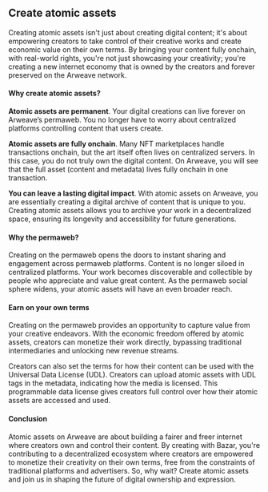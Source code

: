 ## Create atomic assets

Creating atomic assets isn't just about creating digital content; it's about empowering creators to take control of their creative works and create economic value on their own terms. By bringing your content fully onchain, with real-world rights, you're not just showcasing your creativity; you're creating a new internet economy that is owned by the creators and forever preserved on the Arweave network.

#### Why create atomic assets?

**Atomic assets are permanent**. Your digital creations can live forever on Arweave’s permaweb. You no longer have to worry about centralized platforms controlling content that users create.

**Atomic assets are fully onchain**. Many NFT marketplaces handle transactions onchain, but the art itself often lives on centralized servers. In this case, you do not truly own the digital content. On Arweave, you will see that the full asset (content and metadata) lives fully onchain in one transaction.

**You can leave a lasting digital impact**. With atomic assets on Arweave, you are essentially creating a digital archive of content that is unique to you. Creating atomic assets allows you to archive your work in a decentralized space, ensuring its longevity and accessibility for future generations.

#### Why the permaweb?

Creating on the permaweb opens the doors to instant sharing and engagement across permaweb platforms. Content is no longer siloed in centralized platforms. Your work becomes discoverable and collectible by people who appreciate and value great content. As the permaweb social sphere widens, your atomic assets will have an even broader reach.

#### Earn on your own terms

Creating on the permaweb provides an opportunity to capture value from your creative endeavors. With the economic freedom offered by atomic assets, creators can monetize their work directly, bypassing traditional intermediaries and unlocking new revenue streams.

Creators can also set the terms for how their content can be used with the Universal Data License (UDL). Creators can upload atomic assets with UDL tags in the metadata, indicating how the media is licensed. This programmable data license gives creators full control over how their atomic assets are accessed and used.

#### Conclusion

Atomic assets on Arweave are about building a fairer and freer internet where creators own and control their content. By creating with Bazar, you're contributing to a decentralized ecosystem where creators are empowered to monetize their creativity on their own terms, free from the constraints of traditional platforms and advertisers. So, why wait? Create atomic assets and join us in shaping the future of digital ownership and expression.
